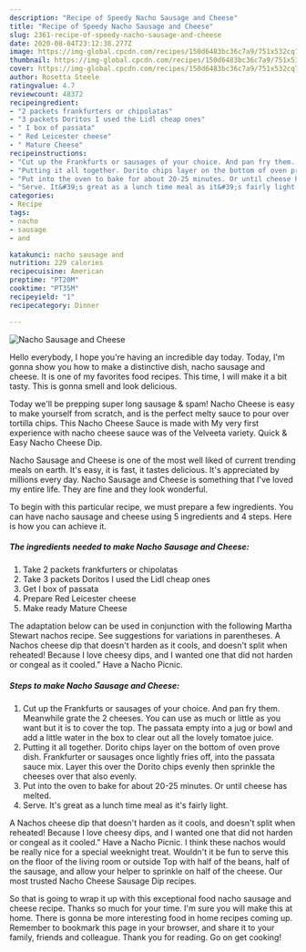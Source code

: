 ```yaml
---
description: "Recipe of Speedy Nacho Sausage and Cheese"
title: "Recipe of Speedy Nacho Sausage and Cheese"
slug: 2361-recipe-of-speedy-nacho-sausage-and-cheese
date: 2020-08-04T23:12:38.277Z
image: https://img-global.cpcdn.com/recipes/150d6483bc36c7a9/751x532cq70/nacho-sausage-and-cheese-recipe-main-photo.jpg
thumbnail: https://img-global.cpcdn.com/recipes/150d6483bc36c7a9/751x532cq70/nacho-sausage-and-cheese-recipe-main-photo.jpg
cover: https://img-global.cpcdn.com/recipes/150d6483bc36c7a9/751x532cq70/nacho-sausage-and-cheese-recipe-main-photo.jpg
author: Rosetta Steele
ratingvalue: 4.7
reviewcount: 48372
recipeingredient:
- "2 packets frankfurters or chipolatas"
- "3 packets Doritos I used the Lidl cheap ones"
- " I box of passata"
- " Red Leicester cheese"
- " Mature Cheese"
recipeinstructions:
- "Cut up the Frankfurts or sausages of your choice. And pan fry them. Meanwhile grate the 2 cheeses. You can use as much or little as you want but it is to cover the top. The passata empty into a jug or bowl and add a little water in the box to clear out all the lovely tomatoe juice."
- "Putting it all together. Dorito chips layer on the bottom of oven prove dish. Frankfurter or sausages once lightly fries off, into the passata sauce mix. Layer this over the Dorito chips evenly then sprinkle the cheeses over that also evenly."
- "Put into the oven to bake for about 20-25 minutes. Or until cheese has melted."
- "Serve. It&#39;s great as a lunch time meal as it&#39;s fairly light."
categories:
- Recipe
tags:
- nacho
- sausage
- and

katakunci: nacho sausage and 
nutrition: 229 calories
recipecuisine: American
preptime: "PT20M"
cooktime: "PT35M"
recipeyield: "1"
recipecategory: Dinner

---
```



![Nacho Sausage and Cheese](https://img-global.cpcdn.com/recipes/150d6483bc36c7a9/751x532cq70/nacho-sausage-and-cheese-recipe-main-photo.jpg)

Hello everybody, I hope you're having an incredible day today. Today, I'm gonna show you how to make a distinctive dish, nacho sausage and cheese. It is one of my favorites food recipes. This time, I will make it a bit tasty. This is gonna smell and look delicious.

Today we&#39;ll be prepping super long sausage &amp; spam! Nacho Cheese is easy to make yourself from scratch, and is the perfect melty sauce to pour over tortilla chips. This Nacho Cheese Sauce is made with My very first experience with nacho cheese sauce was of the Velveeta variety. Quick &amp; Easy Nacho Cheese Dip.

Nacho Sausage and Cheese is one of the most well liked of current trending meals on earth. It's easy, it is fast, it tastes delicious. It's appreciated by millions every day. Nacho Sausage and Cheese is something that I've loved my entire life. They are fine and they look wonderful.


To begin with this particular recipe, we must prepare a few ingredients. You can have nacho sausage and cheese using 5 ingredients and 4 steps. Here is how you can achieve it.

<!--inarticleads1-->

##### The ingredients needed to make Nacho Sausage and Cheese:

1. Take 2 packets frankfurters or chipolatas
1. Take 3 packets Doritos I used the Lidl cheap ones
1. Get  I box of passata
1. Prepare  Red Leicester cheese
1. Make ready  Mature Cheese


The adaptation below can be used in conjunction with the following Martha Stewart nachos recipe. See suggestions for variations in parentheses. A Nachos cheese dip that doesn&#39;t harden as it cools, and doesn&#39;t split when reheated! Because I love cheesy dips, and I wanted one that did not harden or congeal as it cooled.&#34; Have a Nacho Picnic. 

<!--inarticleads2-->

##### Steps to make Nacho Sausage and Cheese:

1. Cut up the Frankfurts or sausages of your choice. And pan fry them. Meanwhile grate the 2 cheeses. You can use as much or little as you want but it is to cover the top. The passata empty into a jug or bowl and add a little water in the box to clear out all the lovely tomatoe juice.
1. Putting it all together. Dorito chips layer on the bottom of oven prove dish. Frankfurter or sausages once lightly fries off, into the passata sauce mix. Layer this over the Dorito chips evenly then sprinkle the cheeses over that also evenly.
1. Put into the oven to bake for about 20-25 minutes. Or until cheese has melted.
1. Serve. It&#39;s great as a lunch time meal as it&#39;s fairly light.


A Nachos cheese dip that doesn&#39;t harden as it cools, and doesn&#39;t split when reheated! Because I love cheesy dips, and I wanted one that did not harden or congeal as it cooled.&#34; Have a Nacho Picnic. I think these nachos would be really nice for a special weeknight treat. Wouldn&#39;t it be fun to serve this on the floor of the living room or outside Top with half of the beans, half of the sausage, and allow your helper to sprinkle on half of the cheese. Our most trusted Nacho Cheese Sausage Dip recipes. 

So that is going to wrap it up with this exceptional food nacho sausage and cheese recipe. Thanks so much for your time. I'm sure you will make this at home. There is gonna be more interesting food in home recipes coming up. Remember to bookmark this page in your browser, and share it to your family, friends and colleague. Thank you for reading. Go on get cooking!
